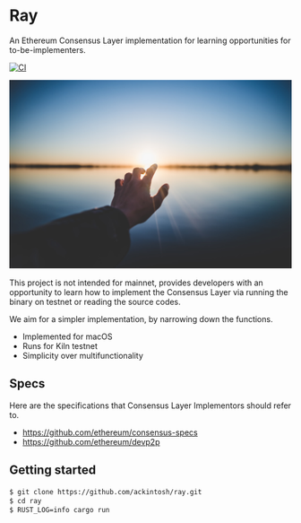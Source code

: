 # Ray

An Ethereum Consensus Layer implementation for learning opportunities for to-be-implementers.

[![CI](https://github.com/ackintosh/ray/actions/workflows/ci.yml/badge.svg)](https://github.com/ackintosh/ray/actions/workflows/ci.yml)

![banner image](https://raw.githubusercontent.com/ackintosh/ray/898488c66bf520a5df71a8d28c562b12355af9ee/banner.jpeg)

This project is not intended for mainnet, provides developers with an opportunity to learn how to implement the Consensus Layer via running the binary on testnet or reading the source codes. 

We aim for a simpler implementation, by narrowing down the functions.

- Implemented for macOS
- Runs for Kiln testnet
- Simplicity over multifunctionality

## Specs

Here are the specifications that Consensus Layer Implementors should refer to.

- https://github.com/ethereum/consensus-specs
- https://github.com/ethereum/devp2p

## Getting started

```shell
$ git clone https://github.com/ackintosh/ray.git
$ cd ray
$ RUST_LOG=info cargo run
```
